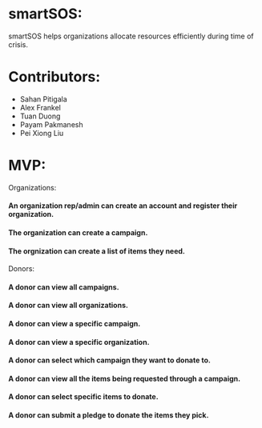 # smartSOS:

smartSOS helps organizations allocate resources efficiently during time of crisis.


# Contributors: 

- Sahan Pitigala
- Alex Frankel
- Tuan Duong
- Payam Pakmanesh
- Pei Xiong Liu


# MVP:

Organizations: 

#### An organization rep/admin can create an account and register their organization.
#### The organization can create a campaign.
#### The orgnization can create a list of items they need.

Donors:

#### A donor can view all campaigns.
#### A donor can view all organizations.
#### A donor can view a specific campaign.
#### A donor can view a specific organization.
#### A donor can select which campaign they want to donate to.
#### A donor can view all the items being requested through a campaign.
#### A donor can select specific items to donate.
#### A donor can submit a pledge to donate the items they pick.



